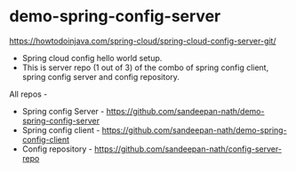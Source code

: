 # demo-spring-config-server
https://howtodoinjava.com/spring-cloud/spring-cloud-config-server-git/

- Spring cloud config hello world setup.
- This is server repo (1 out of 3) of the combo of spring config client, spring config server and config repository.

All repos - 
- Spring config Server - https://github.com/sandeepan-nath/demo-spring-config-server
- Spring config client - https://github.com/sandeepan-nath/demo-spring-config-client
- Config repository - https://github.com/sandeepan-nath/config-server-repo
